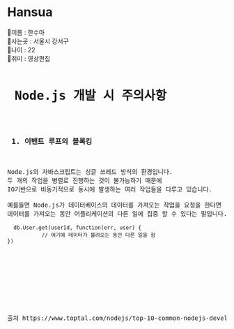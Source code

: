# Hansua
🎀이름 : 한수아 <br>
🎀사는곳 : 서울시 강서구<br>
🎀나이 : 22 <br>
🎀취미 : 영상편집 <br>

<PRE>
<h1> Node.js 개발 시 주의사항 </h1>

<h3> 1. 이벤트 루프의 블록킹 </h3>

Node.js의 자바스크립트는 싱글 쓰레드 방식의 환경입니다. 
두 개의 작업을 병렬로 진행하는 것이 불가능하기 때문에 
IO기반으로 비동기적으로 동시에 발생하는 여러 작업들을 다루고 있습니다.

예를들면 Node.js가 데이터베이스의 데이터를 가져오는 작업을 요청을 한다면 
데이터를 가져오는 동안 어플리케이션의 다른 일에 집중 할 수 있다는 말입니다.
 <code>
  db.User.get(userId, function(err, user) {
           // 여기에 데이터가 불려오는 동안 다른 일을 함
})
 </code>









출처 https://www.toptal.com/nodejs/top-10-common-nodejs-developer-mistakes
</PRE>
